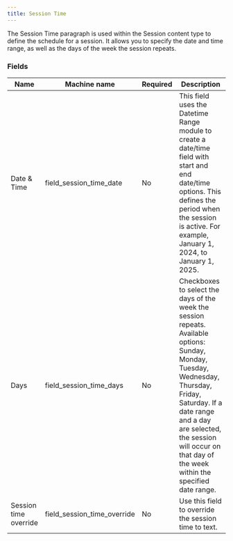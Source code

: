 ```yaml
---
title: Session Time
---
```


The Session Time paragraph is used within the Session content type to define the schedule for a session. It allows you to specify the date and time range, as well as the days of the week the session repeats.

### Fields

| Name                  | Machine name              | Required | Description                                                                                                                                                                                                            |
| --------------------- | ------------------------- | -------- | ----------------------------------------------------------------------------------------------------------------------------------------------------------------------------------------------------------------------- |
| Date & Time           | field\_session\_time_date | No       |  This field uses the Datetime Range module to create a date/time field with start and end date/time options.  This defines the period when the session is active. For example, January 1, 2024, to January 1, 2025.                                                                                                                                                                |
| Days                  | field\_session\_time_days | No       | Checkboxes to select the days of the week the session repeats.  Available options: Sunday, Monday, Tuesday, Wednesday, Thursday, Friday, Saturday.  If a date range and a day are selected, the session will occur on that day of the week within the specified date range. |
| Session time override | field\_session\_time_override | No       | Use this field to override the session time to text.                                                                                                                                                                                     |
